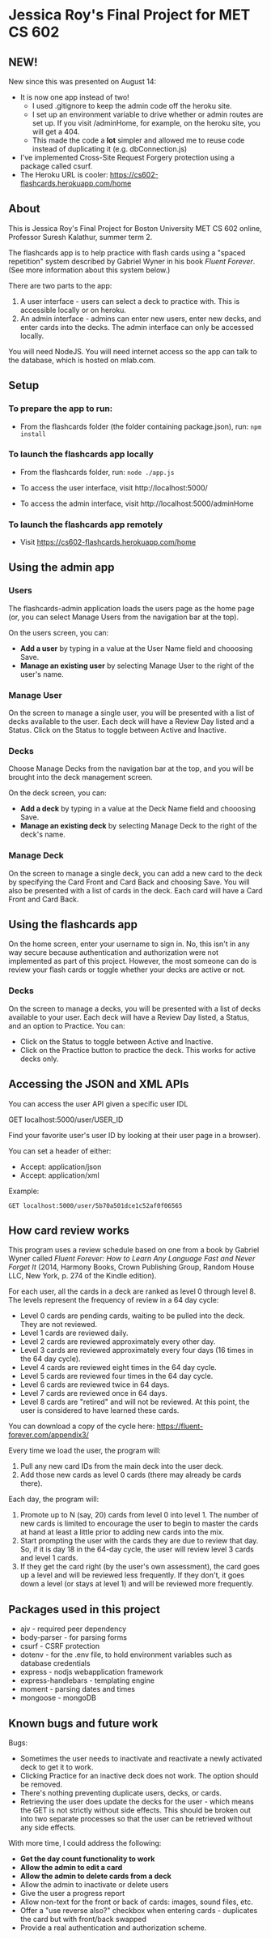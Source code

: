 # Jessica Roy's Final Project for MET CS 602

## NEW!

New since this was presented on August 14:

* It is now one app instead of two!
    * I used .gitignore to keep the admin code off the heroku site.
    * I set up an environment variable to drive whether or admin routes are set up. If you visit /adminHome, for example, on the heroku site, you will get a 404.
    * This made the code a **lot** simpler and allowed me to reuse code instead of duplicating it (e.g. dbConnection.js)
* I've implemented Cross-Site Request Forgery protection using a package called csurf.
* The Heroku URL is cooler: https://cs602-flashcards.herokuapp.com/home


## About

This is Jessica Roy's Final Project for Boston University MET CS 602 online, Professor Suresh Kalathur, summer term 2. 

The flashcards app is to help practice with flash cards using a "spaced repetition" system described by Gabriel Wyner in his book _Fluent Forever_. (See more information about this system below.)

There are two parts to the app: 
1. A user interface - users can select a deck to practice with. This is accessible locally or on heroku.
2. An admin interface - admins can enter new users, enter new decks, and enter cards into the decks. The admin interface can only be accessed locally. 

You will need NodeJS. You will need internet access so the app can talk to the database, which is hosted on mlab.com.

## Setup

### To prepare the app to run:

* From the flashcards folder (the folder containing package.json), run: `npm install`

### To launch the flashcards app locally

* From the flashcards folder, run: `node ./app.js`

* To access the user interface, visit http://localhost:5000/

* To access the admin interface, visit http://localhost:5000/adminHome

### To launch the flashcards app remotely

* Visit https://cs602-flashcards.herokuapp.com/home

## Using the admin app

### Users

The flashcards-admin application loads the users page as the home page (or, you can select Manage Users from the navigation bar at the top). 

On the users screen, you can:

* **Add a user** by typing in a value at the User Name field and chooosing Save.
* **Manage an existing user** by selecting Manage User to the right of the user's name.

### Manage User

On the screen to manage a single user, you will be presented with a list of decks available to the user. Each deck will have a Review Day listed and a Status. Click on the Status to toggle between Active and Inactive.

### Decks

Choose Manage Decks from the navigation bar at the top, and you will be brought into the deck management screen.

On the deck screen, you can:

* **Add a deck** by typing in a value at the Deck Name field and chooosing Save.
* **Manage an existing deck** by selecting Manage Deck to the right of the deck's name.

### Manage Deck

On the screen to manage a single deck, you can add a new card to the deck by specifying the Card Front and Card Back and choosing Save. You will also be presented with a list of cards in the deck. Each card will have a Card Front and Card Back. 

## Using the flashcards app

On the home screen, enter your username to sign in. No, this isn't in any way secure because authentication and authorization were not implemented as part of this project. However, the most someone can do is review your flash cards or toggle whether your decks are active or not.

### Decks

On the screen to manage a decks, you will be presented with a list of decks available to your user. Each deck will have a Review Day listed, a Status, and an option to Practice. You can:

* Click on the Status to toggle between Active and Inactive.
* Click on the Practice button to practice the deck. This works for active decks only.

## Accessing the JSON and XML APIs

You can access the user API given a specific user IDL

GET localhost:5000/user/USER_ID

Find your favorite user's user ID by looking at their user page in a browser).

You can set a header of either:

* Accept: application/json
* Accept: application/xml

Example:

    GET localhost:5000/user/5b70a501dce1c52af0f06565

## How card review works

This program uses a review schedule based on one from a book by Gabriel Wyner called _Fluent Forever: How to Learn Any Language Fast and Never Forget It_ (2014, Harmony Books, Crown Publishing Group, Random House LLC, New York, p. 274 of the Kindle edition). 

For each user, all the cards in a deck are ranked as level 0 through level 8. The levels represent the frequency of review in a 64 day cycle:

* Level 0 cards are pending cards, waiting to be pulled into the deck. They are not reviewed.
* Level 1 cards are reviewed daily.
* Level 2 cards are reviewed approximately every other day.
* Level 3 cards are reviewed approximately every four days (16 times in the 64 day cycle).
* Level 4 cards are reviewed eight times in the 64 day cycle.
* Level 5 cards are reviewed four times in the 64 day cycle.
* Level 6 cards are reviewed twice in 64 days.
* Level 7 cards are reviewed once in 64 days.
* Level 8 cards are "retired" and will not be reviewed. At this point, the user is considered to have learned these cards.

You can download a copy of the cycle here: https://fluent-forever.com/appendix3/

Every time we load the user, the program will:

1. Pull any new card IDs from the main deck into the user deck. 
2. Add those new cards as level 0 cards (there may already be cards there).

Each day, the program will:

1. Promote up to N (say, 20) cards from level 0 into level 1. The number of new cards is limited to encourage the user to begin to master the cards at hand at least a little prior to adding new cards into the mix.
2. Start prompting the user with the cards they are due to review that day. So, if it is day 18 in the 64-day cycle, the user will review level 3 cards and level 1 cards.
3. If they get the card right (by the user's own assessment), the card goes up a level and will be reviewed less frequently. If they don't, it goes down a level (or stays at level 1) and will be reviewed more frequently.

## Packages used in this project

* ajv - required peer dependency 
* body-parser - for parsing forms
* csurf - CSRF protection
* dotenv - for the .env file, to hold environment variables such as database credentials
* express - nodjs webapplication framework
* express-handlebars - templating engine
* moment - parsing dates and times
* mongoose - mongoDB

## Known bugs and future work

Bugs:

* Sometimes the user needs to inactivate and reactivate a newly activated deck to get it to work.
* Clicking Practice for an inactive deck does not work. The option should be removed.
* There's nothing preventing duplicate users, decks, or cards.
* Retrieving the user does update the decks for the user - which means the GET is not strictly without side effects. This should be broken out into two separate processes so that the user can be retrieved without any side effects.

With more time, I could address the following:

* **Get the day count functionality to work**
* **Allow the admin to edit a card**
* **Allow the admin to delete cards from a deck**
* Allow the admin to inactivate or delete users
* Give the user a progress report
* Allow non-text for the front or back of cards: images, sound files, etc.
* Offer a "use reverse also?" checkbox when entering cards - duplicates the card but with front/back swapped
* Provide a real authentication and authorization scheme.
